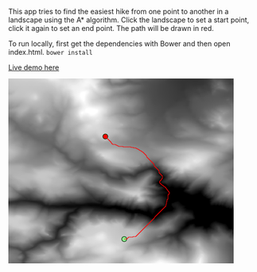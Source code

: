 This app tries to find the easiest hike from one point to another in a landscape using the A* algorithm.
Click the landscape to set a start point, click it again to set an end point. The path will be drawn in red.

To run locally, first get the dependencies with Bower and then open index.html.
`bower install`

[Live demo here](http://rintintin.colorado.edu/~alexandf/path.htm)

![Alt text](/images/deer_ridge_example.png "Deer Ridge with solved path")
